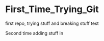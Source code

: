 # First_Time_Trying_Git
first repo, trying stuff and breaking stuff
 test

 Second time adding stuff in